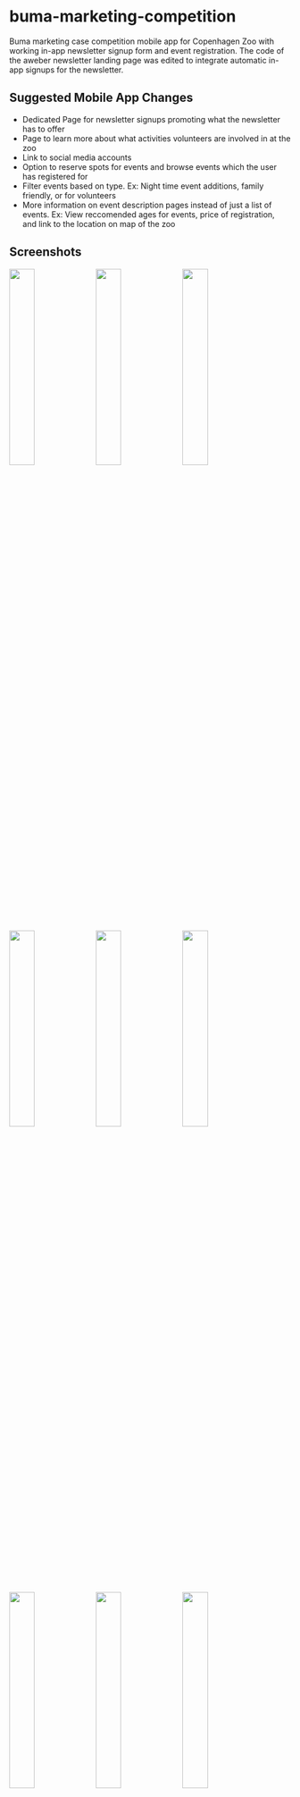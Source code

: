 # buma-marketing-competition
Buma marketing case competition mobile app for Copenhagen Zoo with working in-app newsletter signup form and event registration. The code of the aweber newsletter landing page was edited to integrate automatic in-app signups for the newsletter.

## Suggested Mobile App Changes
* Dedicated Page for newsletter signups promoting what the newsletter has to offer
* Page to learn more about what activities volunteers are involved in at the zoo
* Link to social media accounts
* Option to reserve spots for events and browse events which the user has registered for
* Filter events based on type. Ex: Night time event additions, family friendly, or for volunteers
* More information on event description pages instead of just a list of events. Ex: View reccomended ages for events, price of registration, and link to the location on map of the zoo

## Screenshots

<p float="left">
<img src="https://user-images.githubusercontent.com/81270095/227115797-08354ec6-0c33-48ef-bb1b-004aa0a8d71f.png" width="30%">
  <img src="https://user-images.githubusercontent.com/81270095/227111551-294726fe-91b2-46e8-9f0c-c2af29cbde9a.png" width="30%">
<img src="https://user-images.githubusercontent.com/81270095/227111549-8ad23989-bd38-4ed7-a5d8-0cbc2331450e.png" width="30%">

</p>
<p float="left">

<img src="https://user-images.githubusercontent.com/81270095/227111543-2cd17c8e-50bc-4baa-aef3-088e0e0a8ac5.png" width="30%">
<img src="https://user-images.githubusercontent.com/81270095/227111546-426c9ebe-2f57-45a4-b4fb-ae05a36c2d56.png" width="30%">
<img src="https://user-images.githubusercontent.com/81270095/227111547-3d72bf4c-fc38-4368-8c4b-7fd850dea824.png" width="30%">
  </p>
  <p float="left">

<img src="https://user-images.githubusercontent.com/81270095/227111558-c202cc90-692e-4824-8963-fff8c9650ad5.png" width="30%">
  <img src="https://user-images.githubusercontent.com/81270095/227111540-787477c6-99fe-440c-b5f9-74aaaf6378a8.png" width="30%">
<img src="https://user-images.githubusercontent.com/81270095/227111545-bbd67600-a382-4429-a95b-d9180dee48da.png" width="30%">

    </p>
